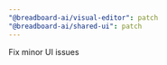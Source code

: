 ```yaml
---
"@breadboard-ai/visual-editor": patch
"@breadboard-ai/shared-ui": patch
---
```


Fix minor UI issues
